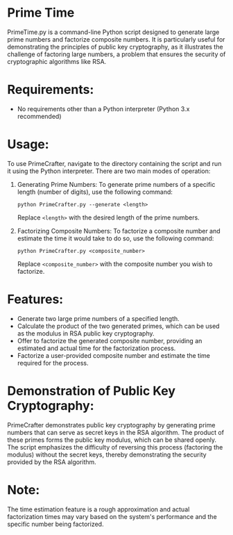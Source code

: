 # Prime Time
PrimeTime.py is a command-line Python script designed to generate large prime numbers and factorize composite numbers. It is particularly useful for demonstrating the principles of public key cryptography, as it illustrates the challenge of factoring large numbers, a problem that ensures the security of cryptographic algorithms like RSA.

# Requirements:
- No requirements other than a Python interpreter (Python 3.x recommended)
  
# Usage:
To use PrimeCrafter, navigate to the directory containing the script and run it using the Python interpreter. There are two main modes of operation:

1. Generating Prime Numbers:
   To generate prime numbers of a specific length (number of digits), use the following command:
   ```
   python PrimeCrafter.py --generate <length>
   ```
   Replace `<length>` with the desired length of the prime numbers.

2. Factorizing Composite Numbers:
   To factorize a composite number and estimate the time it would take to do so, use the following command:
   ```
   python PrimeCrafter.py <composite_number>
   ```
   Replace `<composite_number>` with the composite number you wish to factorize.

# Features:
- Generate two large prime numbers of a specified length.
- Calculate the product of the two generated primes, which can be used as the modulus in RSA public key cryptography.
- Offer to factorize the generated composite number, providing an estimated and actual time for the factorization process.
- Factorize a user-provided composite number and estimate the time required for the process.

# Demonstration of Public Key Cryptography:
PrimeCrafter demonstrates public key cryptography by generating prime numbers that can serve as secret keys in the RSA algorithm. The product of these primes forms the public key modulus, which can be shared openly. The script emphasizes the difficulty of reversing this process (factoring the modulus) without the secret keys, thereby demonstrating the security provided by the RSA algorithm.

# Note:
The time estimation feature is a rough approximation and actual factorization times may vary based on the system's performance and the specific number being factorized.


